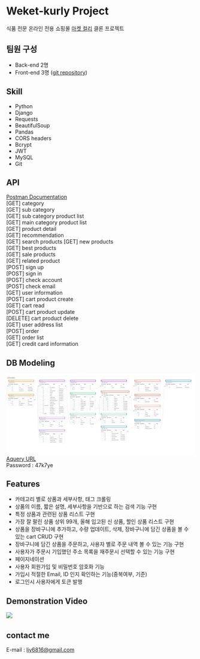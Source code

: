 # Weket-kurly Project 
식품 전문 온라인 전용 쇼핑몰 [마켓 컬리](https://www.kurly.com/shop/main/index.php) 클론 프로젝트

## 팀원 구성
- Back-end 2명
- Front-end 3명 ([git repository](https://github.com/wecode-bootcamp-korea/weketkurly-frontend))

## Skill
- Python
- Django
- Requests
- BeautifulSoup
- Pandas
- CORS headers
- Bcrypt
- JWT
- MySQL
- Git
  
## API
[Postman Documentation](https://lahanhotel.postman.co/collections/10398712-5faf389a-97cb-4821-9361-3f30ba875a00?version=latest&workspace=d7f5a55d-4000-4c2c-9009-b4de89ee6806#e162fc1c-abc1-4fa3-a8f7-032ae7f38860)  
[GET]    category  
[GET]    sub category  
[GET]    sub category product list  
[GET]    main category product list  
[GET]    product detail  
[GET]    recommendation  
[GET]    search products
[GET]    new products  
[GET]    best products  
[GET]    sale products  
[GET]    related product  
[POST]   sign up  
[POST]   sign in  
[POST]   check account  
[POST]   check email  
[GET]    user information  
[POST]   cart product create  
[GET]    cart read  
[POST]   cart product update  
[DELETE] cart product delete  
[GET]    user address list  
[POST]   order  
[GET]    order list  
[GET]    credit card information  
  
## DB Modeling  
![modeling](modeling.jpeg)  
[Aquery URL](https://aquerytool.com:443/aquerymain/index/?rurl=6fc7d34f-9187-4837-9cd7-c37918756338&)  
Password : 47k7ye  

## Features  
- 카테고리 별로 상품과 세부사항, 태그 크롤링
- 상품의 이름, 짧은 설명, 세부사항을 기반으로 하는 검색 기능 구현
- 특정 상품과 관련된 상품 리스트 구현
- 가장 잘 팔린 상품 상위 99개, 올해 입고된 신 상품, 할인 상품 리스트 구현
- 상품을 장바구니에 추가하고, 수량 업데이트, 삭제, 장바구니에 담긴 상품을 볼 수 있는 cart CRUD 구현
- 장바구니에 담긴 상품을 주문하고, 사용자 별로 주문 내역 볼 수 있는 기능 구현
- 사용자가 주문시 기입했던 주소 목록을 재주문시 선택할 수 있는 기능 구현
- 페이지네이션
- 사용자 회원가입 및 비밀번호 암호화 기능
- 가입시 적절한 Email, ID 인지 확인하는 기능(중복여부, 기준)
- 로그인시 사용자에게 토큰 발행 
  
## Demonstration Video
[![](thumbnail.png)](https://youtu.be/Nm4u8LUM368)

## contact me
E-mail : ljy6816@gmail.com
